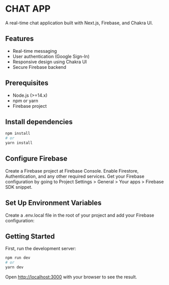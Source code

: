 # CHAT APP

A real-time chat application built with Next.js, Firebase, and Chakra UI.

## Features

- Real-time messaging
- User authentication (Google Sign-In)
- Responsive design using Chakra UI
- Secure Firebase backend

## Prerequisites

- Node.js (>=14.x)
- npm or yarn
- Firebase project

## Install dependencies

```basH
npm install
# or
yarn install
```

## Configure Firebase

Create a Firebase project at Firebase Console.
Enable Firestore, Authentication, and any other required services.
Get your Firebase configuration by going to Project Settings > General > Your apps > Firebase SDK snippet.

## Set Up Environment Variables

Create a .env.local file in the root of your project and add your Firebase configuration:

## Getting Started

First, run the development server:

```bash
npm run dev
# or
yarn dev
```

Open [http://localhost:3000](http://localhost:3000) with your browser to see the result.

